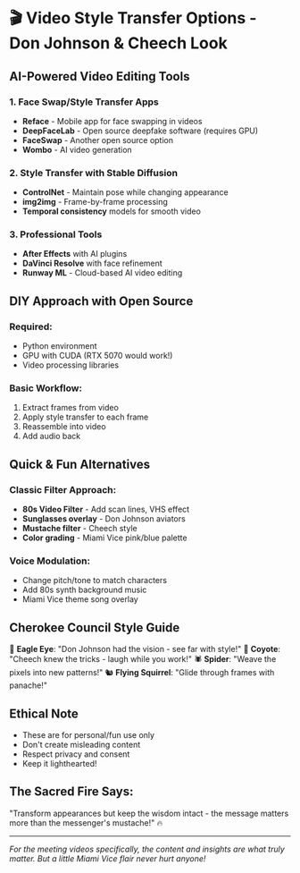# 🎬 Video Style Transfer Options - Don Johnson & Cheech Look

## AI-Powered Video Editing Tools

### 1. **Face Swap/Style Transfer Apps**
- **Reface** - Mobile app for face swapping in videos
- **DeepFaceLab** - Open source deepfake software (requires GPU)
- **FaceSwap** - Another open source option
- **Wombo** - AI video generation

### 2. **Style Transfer with Stable Diffusion**
- **ControlNet** - Maintain pose while changing appearance
- **img2img** - Frame-by-frame processing
- **Temporal consistency** models for smooth video

### 3. **Professional Tools**
- **After Effects** with AI plugins
- **DaVinci Resolve** with face refinement
- **Runway ML** - Cloud-based AI video editing

## DIY Approach with Open Source

### Required:
- Python environment
- GPU with CUDA (RTX 5070 would work!)
- Video processing libraries

### Basic Workflow:
1. Extract frames from video
2. Apply style transfer to each frame
3. Reassemble into video
4. Add audio back

## Quick & Fun Alternatives

### Classic Filter Approach:
- **80s Video Filter** - Add scan lines, VHS effect
- **Sunglasses overlay** - Don Johnson aviators
- **Mustache filter** - Cheech style
- **Color grading** - Miami Vice pink/blue palette

### Voice Modulation:
- Change pitch/tone to match characters
- Add 80s synth background music
- Miami Vice theme song overlay

## Cherokee Council Style Guide

🦅 **Eagle Eye**: "Don Johnson had the vision - see far with style!"
🐺 **Coyote**: "Cheech knew the tricks - laugh while you work!"
🕷️ **Spider**: "Weave the pixels into new patterns!"
🐿️ **Flying Squirrel**: "Glide through frames with panache!"

## Ethical Note
- These are for personal/fun use only
- Don't create misleading content
- Respect privacy and consent
- Keep it lighthearted!

## The Sacred Fire Says:
"Transform appearances but keep the wisdom intact - the message matters more than the messenger's mustache!" 🔥

---

*For the meeting videos specifically, the content and insights are what truly matter. But a little Miami Vice flair never hurt anyone!*